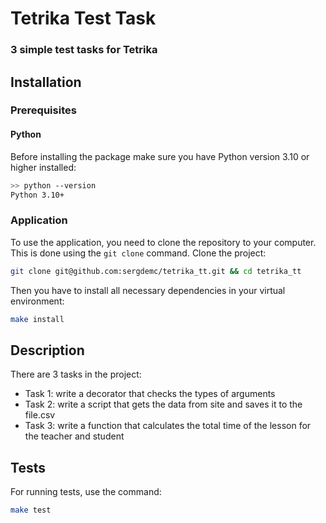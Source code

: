 # Tetrika Test Task
### 3 simple test tasks for Tetrika

## Installation

### Prerequisites

#### Python

Before installing the package make sure you have Python version 3.10 or higher installed:

```bash
>> python --version
Python 3.10+
```

### Application

To use the application, you need to clone the repository to your computer. This is done using the `git clone` command. Clone the project:

```bash
git clone git@github.com:sergdemc/tetrika_tt.git && cd tetrika_tt
```

Then you have to install all necessary dependencies in your virtual environment:

```bash
make install
```

## Description

There are 3 tasks in the project:
 - Task 1: write a decorator that checks the types of arguments
 - Task 2: write a script that gets the data from site and saves it to the file.csv
 - Task 3: write a function that calculates the total time of the lesson for the teacher and student


## Tests

For running tests, use the command:
```bash
make test
```
